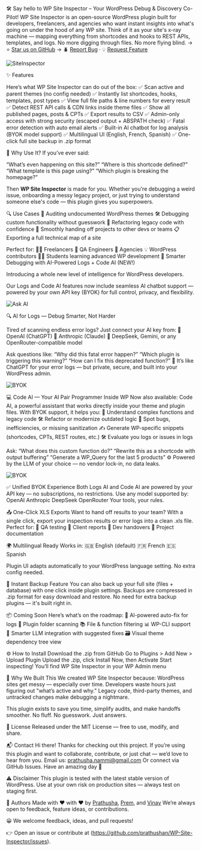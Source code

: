 🛠️ Say hello to WP Site Inspector – Your WordPress Debug & Discovery Co-Pilot!
WP Site Inspector is an open-source WordPress plugin built for developers, freelancers, and agencies who want instant insights into what's going on under the hood of any WP site. Think of it as your site's x-ray machine — mapping everything from shortcodes and hooks to REST APIs, templates, and logs.
No more digging through files. No more flying blind.
→ ⭐ [Star us on GitHub](https://github.com/prathushan/WP-Site-Inspector)
→ 🪲 [Report Bug](https://github.com/prathushan/WP-Site-Inspector/issues) · 💡 [Request Feature](https://github.com/prathushan/WP-Site-Inspector/issues)

![SiteInspector](.assets/site-inspector.png)

✨ Features

Here’s what WP Site Inspector can do out of the box:
 ✅ Scan active and parent themes (no config needed)
 ✅ Instantly list shortcodes, hooks, templates, post types
 ✅ View full file paths & line numbers for every result
 ✅ Detect REST API calls & CDN links inside theme files
 ✅ Show all published pages, posts & CPTs
 ✅ Export results to CSV
 ✅ Admin-only access with strong security (escaped output + ABSPATH check)
 ✅ Fatal error detection with auto email alerts
 ✅ Built-in AI chatbot for log analysis (BYOK model support)
 ✅ Multilingual UI (English, French, Spanish)
 ✅ One-click full site backup in .zip format


🚀 Why Use It?
If you’ve ever said:

“What’s even happening on this site?”
 “Where is this shortcode defined?”
 “What template is this page using?”
 “Which plugin is breaking the homepage?”

Then **WP Site Inspector** is made for you.
Whether you're debugging a weird issue, onboarding a messy legacy project, or just trying to understand someone else's code — this plugin gives you superpowers.

🔍 Use Cases
🧩 Auditing undocumented WordPress themes
🛠️ Debugging custom functionality without guesswork
🔄 Refactoring legacy code with confidence
🤝 Smoothly handing off projects to other devs or teams
📋 Exporting a full technical map of a site


Perfect for:
🧑‍💻 Freelancers
🧪 QA Engineers
🏢 Agencies
💡 WordPress contributors
👩‍🎓 Students learning advanced WP development
🤖 Smarter Debugging with AI-Powered Logs + Code AI (NEW!)

Introducing a whole new level of intelligence for WordPress developers.

Our Logs and Code AI features now include seamless AI chatbot support — powered by your own API key (BYOK) for full control, privacy, and flexibility.

![Ask AI](.assets/Ask-AI.png)

🔍 AI for Logs — Debug Smarter, Not Harder

Tired of scanning endless error logs? Just connect your AI key from:
🔑 OpenAI (ChatGPT)
🔑 Anthropic (Claude)
🔑 DeepSeek, Gemini, or any OpenRouter-compatible model


Ask questions like:
“Why did this fatal error happen?”
 “Which plugin is triggering this warning?”
 “How can I fix this deprecated function?”
🧠 It’s like ChatGPT for your error logs — but private, secure, and built into your WordPress admin.

 ![BYOK](.assets/Code-AI.png)

💻 Code AI — Your AI Pair Programmer Inside WP
Now also available: Code AI, a powerful assistant that works directly inside your theme and plugin files. With BYOK support, it helps you:
🧩 Understand complex functions and legacy code
🛠️ Refactor or modernize outdated logic
🧪 Spot bugs, inefficiencies, or missing sanitization
✍️ Generate WP-specific snippets (shortcodes, CPTs, REST routes, etc.)
🛠️ Evaluate you logs or issues in logs 


Ask:
“What does this custom function do?”
 “Rewrite this as a shortcode with output buffering”
 “Generate a WP_Query for the last 5 products”
⚙️ Powered by the LLM of your choice — no vendor lock-in, no data leaks.


![BYOK](.assets/byok.png)

✅ Unified BYOK Experience
Both Logs AI and Code AI are powered by your API key — no subscriptions, no restrictions.
Use any model supported by:
OpenAI
Anthropic
DeepSeek
OpenRouter
Your tools, your rules.


📤 One-Click XLS Exports
Want to hand off results to your team?
 With a single click, export your inspection results or error logs into a clean .xls file.
Perfect for:
🧪 QA testing
🧾 Client reports
🔧 Dev handovers
📁 Project documentation


🌍 Multilingual Ready
Works in:
🇬🇧 English (default)
🇫🇷 French
🇪🇸 Spanish


Plugin UI adapts automatically to your WordPress language setting. No extra config needed.

🔄 Instant Backup Feature
You can also back up your full site (files + database) with one click inside plugin settings.
 Backups are compressed in .zip format for easy download and restore.
No need for extra backup plugins — it's built right in.

📦 Coming Soon
Here’s what’s on the roadmap:
🔄 AI-powered auto-fix for logs
 🔧 Plugin folder scanning
 📚 File & function filtering
 📊 WP-CLI support
 🧠 Smarter LLM integration with suggested fixes
 🗃️ Visual theme dependency tree view

⚙️ How to Install
Download the .zip from GitHub
Go to Plugins > Add New > Upload Plugin
Upload the .zip, click Install Now, then Activate
Start inspecting! You’ll find WP Site Inspector in your WP Admin menu


🧠 Why We Built This
We created WP Site Inspector because:
WordPress sites get messy — especially over time.
Developers waste hours just figuring out "what’s active and why."
Legacy code, third-party themes, and untracked changes make debugging a nightmare.


This plugin exists to save you time, simplify audits, and make handoffs smoother.
No fluff. No guesswork. Just answers.


📃 License
Released under the MIT License — free to use, modify, and share.

📬 Contact
Hi there! Thanks for checking out this project.
 If you’re using this plugin and want to collaborate, contribute, or just chat — we’d love to hear from you.
Email us: prathusha.nammi@gmail.com
 Or connect via GitHub Issues.
Have an amazing day 👋

⚠️ Disclaimer
This plugin is tested with the latest stable version of WordPress. Use at your own risk on production sites — always test on staging first.

🙌 Authors
Made with ❤️  with ❤️ by [Prathusha](https://github.com/prathushan), [Prem](https://github.com/PremKumar-Softscripts), and [Vinay](https://github.com/v-i-nay) 
We’re always open to feedback, feature ideas, or contributions.

😀 We welcome feedback, ideas, and pull requests!

 👉 Open an issue or contribute at (https://github.com/prathushan/WP-Site-Inspector/issues).

